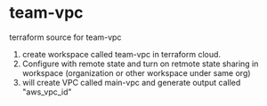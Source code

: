 # team-vpc
terraform source for team-vpc

1. create workspace  called team-vpc in terraform cloud.
2. Configure with remote state and turn on retmote state sharing in workspace (organization or other workspace under same org)
3. will create VPC called main-vpc and generate output called "aws_vpc_id"

